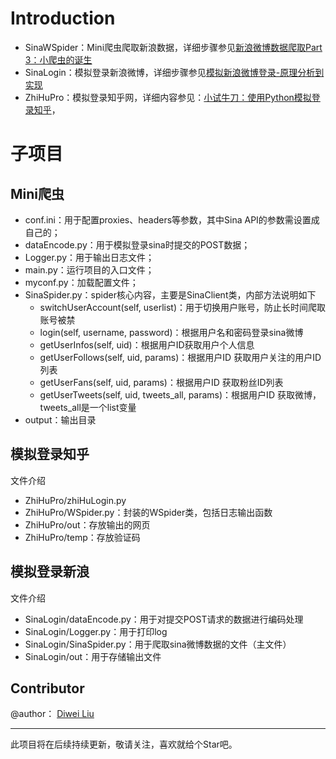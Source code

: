 # Introduction

- SinaWSpider：Mini爬虫爬取新浪数据，详细步骤参见[新浪微博数据爬取Part 3：小爬虫的诞生](http://www.csuldw.com/2016/12/25/2016-12-25-sina-spider-user-data-part3/)
- SinaLogin：模拟登录新浪微博，详细步骤参见[模拟新浪微博登录-原理分析到实现](http://www.csuldw.com/2016/11/10/2016-11-10-simulate-sina-login/)
- ZhiHuPro：模拟登录知乎网，详细内容参见：[小试牛刀：使用Python模拟登录知乎](http://www.csuldw.com/2016/11/05/2016-11-05-simulate-zhihu-login/)，

# 子项目

## Mini爬虫

- conf.ini：用于配置proxies、headers等参数，其中Sina API的参数需设置成自己的；
- dataEncode.py：用于模拟登录sina时提交的POST数据；
- Logger.py：用于输出日志文件；
- main.py：运行项目的入口文件；
- myconf.py：加载配置文件；
- SinaSpider.py：spider核心内容，主要是SinaClient类，内部方法说明如下
	- switchUserAccount(self, userlist)：用于切换用户账号，防止长时间爬取账号被禁
	- login(self, username, password)：根据用户名和密码登录sina微博
	- getUserInfos(self, uid)：根据用户ID获取用户个人信息
	- getUserFollows(self, uid, params)：根据用户ID 获取用户关注的用户ID列表
	- getUserFans(self, uid, params)：根据用户ID 获取粉丝ID列表
	- getUserTweets(self, uid, tweets_all, params)：根据用户ID 获取微博，tweets_all是一个list变量
- output：输出目录

## 模拟登录知乎

文件介绍

- ZhiHuPro/zhiHuLogin.py
- ZhiHuPro/WSpider.py：封装的WSpider类，包括日志输出函数
- ZhiHuPro/out：存放输出的网页
- ZhiHuPro/temp：存放验证码

## 模拟登录新浪

文件介绍

- SinaLogin/dataEncode.py：用于对提交POST请求的数据进行编码处理
- SinaLogin/Logger.py：用于打印log
- SinaLogin/SinaSpider.py：用于爬取sina微博数据的文件（主文件）
- SinaLogin/out：用于存储输出文件

## Contributor

@author： [Diwei Liu](http://www.csuldw.com/about/)

---

此项目将在后续持续更新，敬请关注，喜欢就给个Star吧。